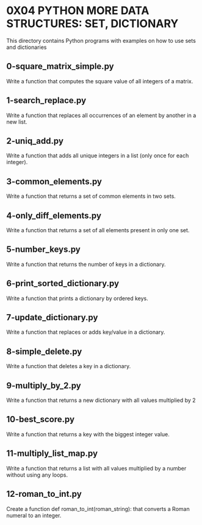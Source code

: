 # 0X04 PYTHON MORE DATA STRUCTURES: SET, DICTIONARY

This directory contains Python programs with examples on how to use sets and dictionaries

## 0-square_matrix_simple.py

Write a function that computes the square value of all integers of a matrix.

## 1-search_replace.py

Write a function that replaces all occurrences of an element by another in a new list.

## 2-uniq_add.py

Write a function that adds all unique integers in a list (only once for each integer).

## 3-common_elements.py

Write a function that returns a set of common elements in two sets.

## 4-only_diff_elements.py

Write a function that returns a set of all elements present in only one set.

## 5-number_keys.py

Write a function that returns the number of keys in a dictionary.

## 6-print_sorted_dictionary.py

Write a function that prints a dictionary by ordered keys.

## 7-update_dictionary.py

Write a function that replaces or adds key/value in a dictionary.

## 8-simple_delete.py

Write a function that deletes a key in a dictionary.

## 9-multiply_by_2.py

Write a function that returns a new dictionary with all values multiplied by 2

## 10-best_score.py

Write a function that returns a key with the biggest integer value.

## 11-multiply_list_map.py

Write a function that returns a list with all values multiplied by a number without using any loops.

## 12-roman_to_int.py

Create a function def roman_to_int(roman_string): that converts a Roman numeral to an integer.
